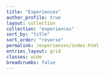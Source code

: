 ```yaml
---
title: "Experiences"
author_profile: true
layout: collection
collection: "experiences"
sort_by: "title"
sort_order: "reverse"
permalink: /experiences/index.html
entries_layout: grid
classes: wide
breadcrumbs: false
---
```

